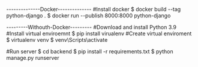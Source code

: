 --------------Docker-------------- 
#Install docker 
$ docker build --tag python-django . 
$ docker run --publish 8000:8000 python-django 

---------Withouth-Docker--------- 
#Download and install Python 3.9  
#Install virtual enviroemnt
$ pip install virualenv 
#Create virtual enviroment
$ virtualenv venv
$ venv\Scripts\activate

#Run server
$ cd backend
$ pip install -r requirements.txt
$ python manage.py runserver
